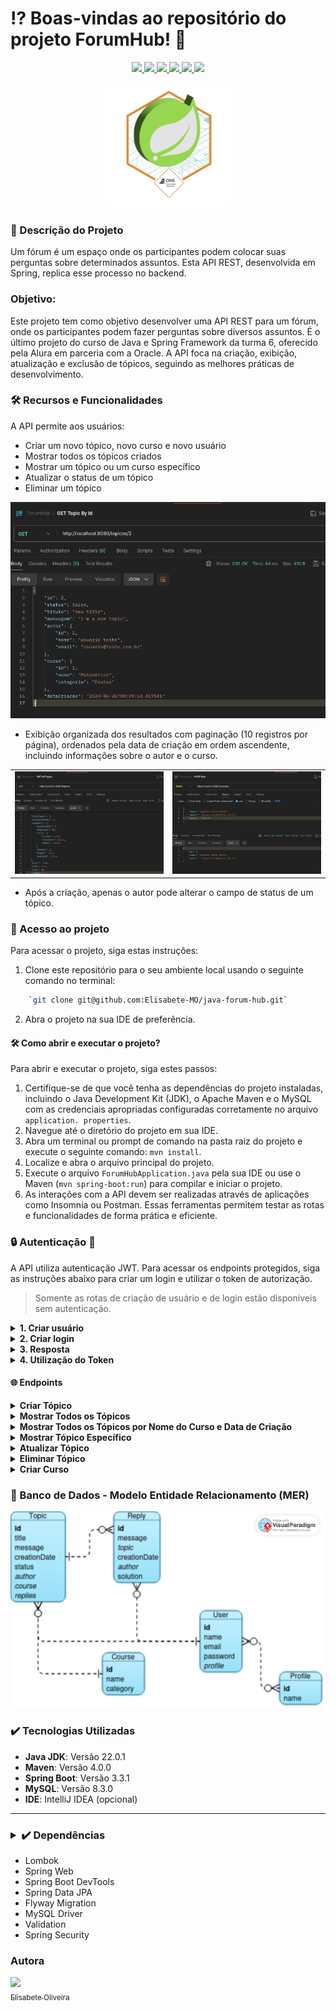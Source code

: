 
# ⁉️ Boas-vindas ao repositório do projeto ForumHub! 💬
<p align="center">
     <a alt="Java" href="https://java.com" target="_blank">
        <img src="https://img.shields.io/badge/Java-v22.0.1-ED8B00.svg" />
    </a>
    <a alt="Spring Boot" href="https://spring.io/" target="_blank">
        <img src="https://img.shields.io/badge/Spring Boot-v3.3.1-6DB33F.svg" />
    </a>
     <a alt="Maven" href="https://maven.apache.org/index.html" target="_blank">
        <img src="https://img.shields.io/badge/Maven-v4.0.0-CD2335.svg" />
    </a>
    <a alt="MySQL" href="https://www.mysql.com/" target="_blank">
        <img src="https://img.shields.io/badge/MySQL-v8.3.0-00758f.svg" />
    </a>
        <a alt="Lombok" href="https://projectlombok.org/" target="_blank">
        <img src="https://img.shields.io/badge/Lombok-v1.18.32-FF0035.svg" />
    </a>
     <a alt="IntelliJ IDEA" href="https://www.jetbrains.com/idea/" target="_blank">
        <img src="https://img.shields.io/badge/IntelliJ IDEA-v1.18.32-087CFA.svg" />
    </a>
</p>

<p align="center">
    <img src="./imgs/Badge-Spring.png" width="200px" alt="Badge de Conquista">
</p>

### 📖 Descrição do Projeto

Um fórum é um espaço onde os participantes podem colocar suas perguntas sobre determinados assuntos. Esta API REST, desenvolvida em Spring, replica esse processo no backend.

### Objetivo:

Este projeto tem como objetivo desenvolver uma API REST para um fórum, onde os participantes podem fazer perguntas sobre diversos assuntos. É o último projeto do curso de Java e Spring Framework da turma 6, oferecido pela Alura em parceria com a Oracle. A API foca na criação, exibição, atualização e exclusão de tópicos, seguindo as melhores práticas de desenvolvimento.

### 🛠️ Recursos e Funcionalidades

A API permite aos usuários:

-   Criar um novo tópico, novo curso e novo usuário
-   Mostrar todos os tópicos criados
-   Mostrar um tópico ou um curso específico
-   Atualizar o status de um tópico
-   Eliminar um tópico

<p align="center"><img src="./imgs/Captura de tela de 2024-06-28 21-28-45.png" alt="Detalhamento de tópico"></p>

* Exibição organizada dos resultados com paginação (10 registros por página), ordenados pela data de criação em ordem ascendente, incluindo informações sobre o autor e o curso.

<table align="center">
  <tr>
    <td>
      <img src="./imgs/Captura de tela de 2024-06-28 21-27-11.png" 
width="350px" alt="Lista de todos os tópicos">
    </td>
    <td>
      <img src="./imgs/Captura de tela de 2024-06-28 21-25-45.png" 
width="350px" alt="Criação de Usuário">
    </td>
  </tr>
</table>

* Após a criação, apenas o autor pode alterar o campo de status de um tópico.


### 📁 Acesso ao projeto

Para acessar o projeto, siga estas instruções:

1.  Clone este repositório para o seu ambiente local usando o seguinte comando no terminal:
```bash    
    `git clone git@github.com:Elisabete-MO/java-forum-hub.git` 
```
2.  Abra o projeto na sua IDE de preferência.
    <br>

#### 🛠️ Como abrir e executar o projeto?

Para abrir e executar o projeto, siga estes passos:

1. Certifique-se de que você tenha as dependências do projeto instaladas,  
   incluindo o Java Development Kit (JDK), o Apache Maven e o MySQL com as 
   credenciais apropriadas configuradas corretamente no arquivo `application.
   properties`. 
2. Navegue até o diretório do projeto em sua IDE. 
3. Abra um terminal ou prompt de comando na pasta raiz do projeto e execute 
   o seguinte comando: `mvn install`. 
4. Localize e abra o arquivo principal do projeto. 
5. Execute o arquivo `ForumHubApplication.java` pela sua IDE ou use o Maven (`mvn spring-boot:run`) para compilar e iniciar o projeto. 
6. As interações com a API devem ser realizadas através de aplicações como Insomnia ou Postman. Essas ferramentas permitem testar as rotas e funcionalidades de forma prática e eficiente.

### 🔒 Autenticação 🔑
A API utiliza autenticação JWT. Para acessar os endpoints protegidos, siga as instruções abaixo para criar um login e utilizar o token de autorização.
> Somente as rotas de criação de usuário e de login estão disponíveis sem 
> autenticação.
<details>
<summary><b> 1. Criar usuário </b></summary>

- Método: `POST`
- Rota: `/usuarios`
- Corpo:
```json 
{
  "nome":  "Nome do Usuário",
  "email":  "usuario@email.com",
  "senha":  "senha do usuário"
}
```
</details>
<details>
<summary><b> 2. Criar login </b></summary>

- Método: `POST`
- Rota: `/login`
- Corpo:
```json 
{
  "email":  "usuario@email.com",
  "senha":  "senha do usuário"
}
```
</details>
<details>
<summary><b> 3. Resposta </b></summary>

- Um token JWT é retornado se as credenciais estiverem corretas.
- Exemplo de resposta:
```json 
{
  "token": "eyJhbGciOiJIUzI1NiIsInR5cCI6IkpXVCJ9.eyJpc3MiOiJBUEkgRm9ydW0gSHViIiwic3ViIjoidXN1YXJpb0BlbWFpbC5jb20iLCJleHAiOjE3MTk3MTg5NjB9.aTy4MrXmZYEtyF8rVHssnvKbDD_xjiHidYnd51CLBbk"
}
```
</details>
<details>
<summary><b> 4. Utilização do Token </b></summary>

- Após obter o token, você deve incluí-lo no header Authorization em todas as requisições subsequentes aos endpoints protegidos.
- Formato do Header:

| **Key** | **Value**                                            |
| --- |------------------------------------------------------|
| Authorization | eyJhbGciOiJIUzI1NiIsInR5cCI6IkpXVCJ9.eyJpc3MiOi(...) |

</details>

#### 🌐 Endpoints
<details>
<summary><b> Criar Tópico </b></summary>

-   Método: `POST` 
-   Rota: `/topicos`
- Cabeçalho: `Authorization: {seu_token_jwt_aqui}`
-   Corpo:
```json 
{
  "titulo":  "Título do Tópico",
  "mensagem":  "Conteúdo do Tópico",
  "autor":  1,
  "curso":  1
}
```
</details>
<details>
<summary><b> Mostrar Todos os Tópicos </b></summary>

- Método: `GET`
- Rota: `/topicos`
- Cabeçalho: `Authorization: {seu_token_jwt_aqui}`
</details>
<details>
<summary><b> Mostrar Todos os Tópicos por Nome do Curso e Data de 
Criação </b></summary>

- Método: `GET`
- Rota: `/topicos/search?curso={nome_do_curso}&ano={ano_de_criação_do_tópico(AAAA)} `
- Cabeçalho: `Authorization: {seu_token_jwt_aqui}`
</details>
<details>
<summary><b> Mostrar Tópico Específico </b></summary>

- Método: `GET`
- Rota: `/topicos/{id}`
- Cabeçalho: `Authorization: {seu_token_jwt_aqui}`
</details>
<details>
<summary><b> Atualizar Tópico </b></summary>

- Método: `PUT`
- Rota: `/topicos/{id}`
- Cabeçalho: `Authorization: {seu_token_jwt_aqui}`
- Corpo:
```json 
{
  "titulo":  "Título do Tópico",
  "mensagem":  "Conteúdo do Tópico",
  "status":  "true"
}
```
</details>
<details>
<summary><b> Eliminar Tópico </b></summary>

- Método: `DELETE`
- Rota: `/topicos/{id}`
- Cabeçalho: `Authorization: {seu_token_jwt_aqui}`
</details>
<details>
<summary><b> Criar Curso </b></summary>

- Método: `POST`
- Rota: `/cursos`
- Cabeçalho: `Authorization: {seu_token_jwt_aqui}`
- Corpo:
```json 
{
  "nome":  "nome_do_curso",
  "categoria":  "categoria_do_curso"
}
```
</details>

### 🎲 Banco de Dados - Modelo Entidade Relacionamento (MER)
<p align="center"><img src="./imgs/forum-hub-er.png" alt="Modelo 
Entidade-Relacionamento"></p>

### ✔️ Tecnologias Utilizadas
-   **Java JDK**: Versão 22.0.1
-   **Maven**: Versão 4.0.0
-   **Spring Boot**: Versão 3.3.1
-   **MySQL**: Versão 8.3.0
-   **IDE**: IntelliJ IDEA (opcional)
---------------------------------------------------------
<h3><details>
<summary> ✔️ Dependências </summary></h3>

- Lombok
- Spring Web
- Spring Boot DevTools
- Spring Data JPA
- Flyway Migration
- MySQL Driver
- Validation
- Spring Security

</details>

### Autora
[<img loading="lazy" src="https://avatars.githubusercontent.com/Elisabete-MO?v=4" width=115><br><sub>Elisabete Oliveira</sub>](https://github.com/Elisabete-MO)


<!--   [Título e Imagem de capa](https://www.alura.com.br/artigos/escrever-bom-readme#T%C3%ADtulo-e-Imagem-de-capa)
-   [Badges](https://www.alura.com.br/artigos/escrever-bom-readme#badges)
-   [Índice](https://www.alura.com.br/artigos/escrever-bom-readme#%C3%ADndice)
-   [Descrição do Projeto](https://www.alura.com.br/artigos/escrever-bom-readme#descri%C3%A7%C3%A3o-do-projeto)
-   [Status do Projeto](https://www.alura.com.br/artigos/escrever-bom-readme#status-do-Projeto)
-   [Funcionalidades e Demonstração da Aplicação](https://www.alura.com.br/artigos/escrever-bom-readme#funcionalidades-e-demonstra%C3%A7%C3%A3o-da-aplica%C3%A7%C3%A3o)
-   [Acesso ao Projeto](https://www.alura.com.br/artigos/escrever-bom-readme#acesso-ao-projeto)
-   [Tecnologias utilizadas](https://www.alura.com.br/artigos/escrever-bom-readme#tecnologias-utilizadas)
-   [Pessoas Contribuidoras](https://www.alura.com.br/artigos/escrever-bom-readme#pessoas-contribuidoras)
-   [Pessoas Desenvolvedoras do Projeto](https://www.alura.com.br/artigos/escrever-bom-readme#pessoas-desenvolvedoras)
-   [Licença](https://www.alura.com.br/artigos/escrever-bom-readme#licen%C3%A7a) 
Gerando estatísticas: Começamos as sugestões de funcionalidades opcionais lembrando da classe DoubleSummaryStatistics, usada para obter dados estatísticos de um objeto Java. É possível obter esses dados seja de consultas na API ou no banco de dados.
Top 10 livros mais baixados: Assim como foi apresentado no curso Java: trabalhando com lambdas, streams e Spring Framework, é possível apresentar os dados dos 10 livros mais baixados, sendo uma consulta diretamente feita na API ou no banco de dados.
-->

